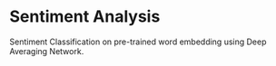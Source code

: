 # Sentiment Analysis
 Sentiment Classification on pre-trained word embedding using Deep Averaging Network.
